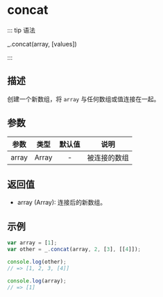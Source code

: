 # concat

::: tip 语法

_.concat(array, [values])

:::

## 描述

创建一个新数组，将 `array` 与任何数组或值连接在一起。

## 参数

| 参数  | 类型  | 默认值 |      说明      |
| :---: | :---: | :----: | :------------: |
| array | Array |   -    | 被连接的数组 |

## 返回值

+ array (Array): 连接后的新数组。

## 示例

```js
var array = [1];
var other = _.concat(array, 2, [3], [[4]]);

console.log(other);
// => [1, 2, 3, [4]]

console.log(array);
// => [1]
```
